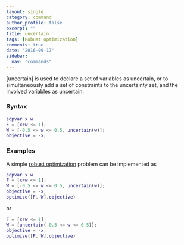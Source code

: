 ```yaml
---
layout: single
category: command
author_profile: false
excerpt: ""
title: uncertain
tags: [Robust optimization]
comments: true
date: '2016-09-17'
sidebar:
  nav: "commands"
---
```


[uncertain] is used to declare a set of variables as uncertain, or to simultaneously add a set of constraints to the uncertainty set, and the involved variables as uncertain.

### Syntax

````matlab
sdpvar x w
F = [x+w <= 1];
W = [-0.5 <= w <= 0.5, uncertain(w)];
objective = -x;
````

### Examples

A simple [robust optimization](/tutorials/robustoptimization) problem can be implemented as

````matlab
sdpvar x w
F = [x+w <= 1];
W = [-0.5 <= w <= 0.5, uncertain(w)];
objective = -x;
optimize([F, W],objective)
````
or

````matlab
F = [x+w <= 1];
W = [uncertain(-0.5 <= w <= 0.5)];
objective = -x;
optimize([F, W],objective)
````
